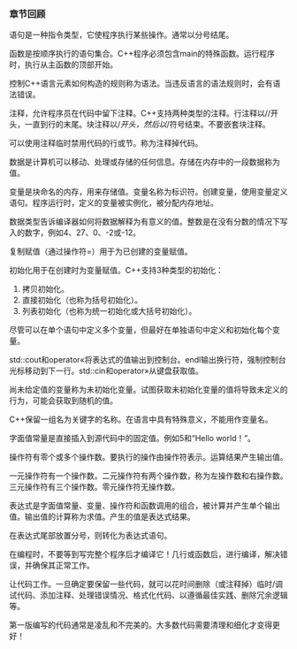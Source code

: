 ### 章节回顾

语句是一种指令类型，它使程序执行某些操作。通常以分号结尾。

函数是按顺序执行的语句集合。C++程序必须包含main的特殊函数。运行程序时，执行从主函数的顶部开始。

控制C++语言元素如何构造的规则称为语法。当违反语言的语法规则时，会有语法错误。

注释，允许程序员在代码中留下注释。C++支持两种类型的注释。行注释以//开头，一直到行的末尾。块注释以/_开头，然后以_/符号结束。不要嵌套块注释。

可以使用注释临时禁用代码的行或节。称为注释掉代码。

数据是计算机可以移动、处理或存储的任何信息。存储在内存中的一段数据称为值。

变量是块命名的内存，用来存储值。变量名称为标识符。创建变量，使用变量定义语句。程序运行时，定义的变量被实例化，被分配内存地址。

数据类型告诉编译器如何将数据解释为有意义的值。整数是在没有分数的情况下写入的数字，例如4、27、0、-2或-12。

复制赋值（通过操作符=）用于为已创建的变量赋值。

初始化用于在创建时为变量赋值。C++支持3种类型的初始化：

1. 拷贝初始化。
2. 直接初始化（也称为括号初始化）。
3. 列表初始化（也称为统一初始化或大括号初始化）。

尽管可以在单个语句中定义多个变量，但最好在单独语句中定义和初始化每个变量。

std::cout和operator«将表达式的值输出到控制台。endl输出换行符，强制控制台光标移动到下一行。std::cin和operator»从键盘获取值。

尚未给定值的变量称为未初始化变量。试图获取未初始化变量的值将导致未定义的行为，可能会获取到随机的值。

C++保留一组名为关键字的名称。在语言中具有特殊意义，不能用作变量名。

字面值常量是直接插入到源代码中的固定值。例如5和“Hello world！”。

操作符有零个或多个操作数。要执行的操作由操作符表示。运算结果产生输出值。

一元操作符有一个操作数。二元操作符有两个操作数，称为左操作数和右操作数。三元操作符有三个操作数。零元操作符无操作数。

表达式是字面值常量、变量、操作符和函数调用的组合，被计算并产生单个输出值。输出值的计算称为求值。产生的值是表达式结果。

在表达式尾部放置分号，则转化为表达式语句。

在编程时，不要等到写完整个程序后才编译它！几行或函数后，进行编译，解决错误，并确保其正常工作。

让代码工作。一旦确定要保留一些代码，就可以花时间删除（或注释掉）临时/调试代码、添加注释、处理错误情况、格式化代码、以遵循最佳实践、删除冗余逻辑等。

第一版编写的代码通常是凌乱和不完美的。大多数代码需要清理和细化才变得更好！